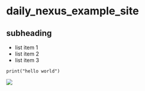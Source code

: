 # daily_nexus_example_site

## subheading

- list item 1
- list item 2
- list item 3

```print("hello world")```

<img src="image.png"/>
